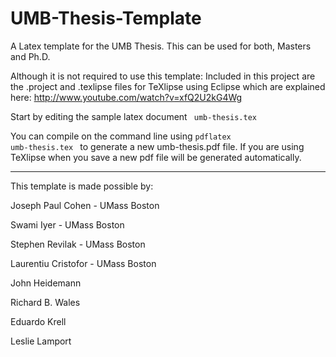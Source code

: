 UMB-Thesis-Template
===================

A Latex template for the UMB Thesis. This can be used for both, Masters and Ph.D.

Although it is not required to use this template: Included in this project are the .project and .texlipse files for TeXlipse using Eclipse which are explained here: http://www.youtube.com/watch?v=xfQ2U2kG4Wg


Start by editing the sample latex document <code> umb-thesis.tex </code>

You can compile on the command line using <code>pdflatex umb-thesis.tex </code> to generate a new umb-thesis.pdf file. If you are using TeXlipse when you save a new pdf file will be generated automatically.

<hr>

This template is made possible by:

Joseph Paul Cohen - UMass Boston

Swami Iyer - UMass Boston

Stephen Revilak - UMass Boston 

Laurentiu Cristofor - UMass Boston

John Heidemann

Richard B. Wales

Eduardo Krell

Leslie Lamport
